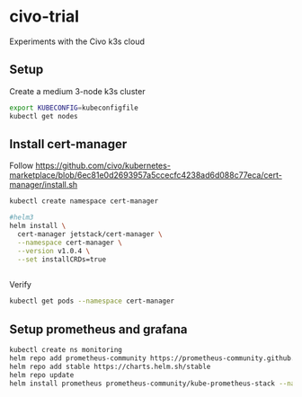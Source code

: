 # civo-trial
Experiments with the Civo k3s cloud

## Setup

Create a medium 3-node k3s cluster

```bash
export KUBECONFIG=kubeconfigfile
kubectl get nodes
```


## Install cert-manager

Follow https://github.com/civo/kubernetes-marketplace/blob/6ec81e0d2693957a5ccecfc4238ad6d088c77eca/cert-manager/install.sh

```bash
kubectl create namespace cert-manager

#helm3 
helm install \
  cert-manager jetstack/cert-manager \
  --namespace cert-manager \
  --version v1.0.4 \
  --set installCRDs=true
  
```

 Verify
 ```bash
 kubectl get pods --namespace cert-manager
 ```

## Setup prometheus and grafana

```bash
kubectl create ns monitoring
helm repo add prometheus-community https://prometheus-community.github.io/helm-charts
helm repo add stable https://charts.helm.sh/stable
helm repo update
helm install prometheus prometheus-community/kube-prometheus-stack --namespace=monitoring
```
